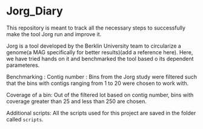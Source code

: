 # Jorg_Diary
This repository is meant to track all the necessary steps to successfully make the tool Jorg run and improve it.

Jorg is a tool developed by the Berklin University team to circularize a genome(a MAG specifically for better results)(add a reference here). 
Here, we have tried hands on it and benchmarked the tool based o its dependent parameteres.

Benchmarking :
Contig number : 
Bins from the Jorg study were filtered such that the bins with contigs ranging from 1 to 20 were chosen to work with.

Coverage of a bin: Out of the filtered lot based on contig number, bins with coverage greater than 25 and less than 250 are chosen.

Additional scripts: All the scripts used for this project are saved in the folder called ```scripts```.




